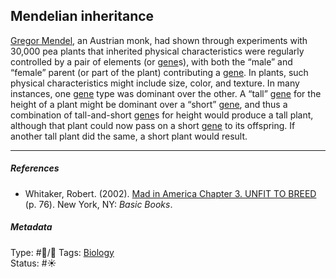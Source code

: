 ## Mendelian inheritance

[Gregor Mendel](), an Austrian monk, had shown through experiments with 30,000 pea plants that inherited physical characteristics were regularly controlled by a pair of elements (or [gene]()s), with both the “male” and “female” parent (or part of the plant) contributing a [gene](). In plants, such physical characteristics might include size, color, and texture. In many instances, one [gene]() type was dominant over the other. A “tall” [gene]() for the height of a plant might be dominant over a “short” [gene](), and thus a combination of tall-and-short [gene]()s for height would produce a tall plant, although that plant could now pass on a short [gene]() to its offspring. If another tall plant did the same, a short plant would result.

---

##### References

* Whitaker, Robert. (2002). [Mad in America Chapter 3. UNFIT TO BREED](Mad%20in%20America%20Chapter%203.%20UNFIT%20TO%20BREED.md) (p. 76). New York, NY: *Basic Books*.

##### Metadata

Type: #🔵/🔵 
Tags: [Biology]()  
Status: #☀️ 
